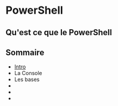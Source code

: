 # PowerShell

## Qu'est ce que le PowerShell








## Sommaire

* [Intro][intro]
* La Console
* Les bases
* 
* 
* 

[intro]: https://github.com/Chakyu23/PowerShell/blob/main/Intro.md
